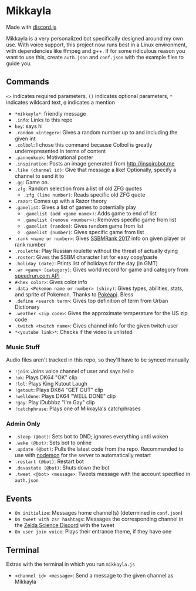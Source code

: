 # Mikkayla
Made with [discord.js](https://discord.js.org/)

Mikkayla is a very personalized bot specifically designed around my own use.
With voice support, this project now runs best in a Linux environment, with dependencies like ffmpeg and g++. If for some ridiculous reason you want to use this, create `auth.json` and `conf.json` with the example files to guide you.

## Commands
`<>` indicates required parameters, `()` indicates optional parameters, `*` indicates wildcard text, `@` indicates a mention
- `*mikkayla*`: friendly message
- `.info`: Links to this repo
- `hey`: says hi
- `.random <integer>`: Gives a random number up to and including the given int
- `.colbol`: I chose this command because Colbol is greatly underrepresented in terms of content
- `.pannenkoek`: Motivational poster
- `.inspiration`: Posts an image generated from http://inspirobot.me
- `.like (channel id)`: Give that message a like! Optionally, specify a channel to send it to
- `.gg`: Game on.
- `.zfg`: Random selection from a list of old ZFG quotes
  - `.zfg (line number)`: Reads specific old ZFG quote
- `.razor`: Comes up with a Razor theory
- `.gamelist`: Gives a list of games to potentially play
  - `.gamelist (add <game name>)`: Adds game to end of list
  - `.gamelist (remove <number>)`: Removes specific game from list
  - `.gamelist (random)`: Gives random game from list
  - `.gamelist (number)`: Gives specific game from list
- `.rank <name or number>`: Gives [SSBMRank 2017](http://liquipedia.net/smash/SSBMRank) info on given player or rank number
- `.roulette`: Play Russian roulette without the threat of actually dying
- `.roster`: Gives the SSBM character list for easy copy/paste
- `.holiday (date)`: Prints list of holidays for the day (in GMT)
- `.wr <game> (category)`: Gives world record for game and category from [speedrun.com API](https://github.com/speedruncom/api)
- `#<hex color>`: Gives color info
- `.data <Pokemon name or number> (shiny)`: Gives types, abilities, stats, and sprite of Pokemon. Thanks to [Pokéapi](https://pokeapi.co/). Bless
- `.define <search term>`: Gives top definition of term from Urban Dictionary
- `.weather <zip code>`: Gives the approximate temperature for the US zip code
- `.twitch <twitch name>`: Gives channel info for the given twitch user
- `*<youtube link>*`: Checks if the video is unlisted

### Music Stuff
Audio files aren't tracked in this repo, so they'll have to be synced manually
- `!join`: Joins voice channel of user and says hello
- `!ok`: Plays DK64 "OK" clip
- `!lol`: Plays King Kutout Laugh
- `!getout`: Plays DK64 "GET OUT" clip
- `!welldone`: Plays DK64 "WELL DONE" clip
- `!gay`: Play iDubbbz "I'm Gay" clip
- `!catchphrase`: Plays one of Mikkayla's catchphrases

### Admin Only
- `.sleep (@bot)`: Sets bot to DND; ignores everything until woken
- `.wake (@bot)`: Sets bot to online
- `.update (@bot)`: Pulls the latest code from the repo. Recommended to use with [nodemon](https://nodemon.io/) for the server to automatically restart
- `.restart (@bot)`: Restart bot
- `.devastate (@bot)`: Shuts down the bot
- `.tweet <@bot> <message>`: Tweets message with the account specified in `auth.json`

## Events
- `On initialize`: Messages home channel(s) (determined in `conf.json`)
- `On tweet with zsr hashtags`: Messages the corresponding channel in the [Zelda Science Discord](https://discord.gg/pwsZ6eD) with the tweet
- `On user join voice`: Plays their entrance theme, if they have one

## Terminal
Extras with the terminal in which you run `mikkayla.js`
- `<channel id> <message>`: Send a message to the given channel as Mikkayla
